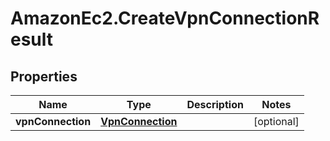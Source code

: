 # AmazonEc2.CreateVpnConnectionResult

## Properties

Name | Type | Description | Notes
------------ | ------------- | ------------- | -------------
**vpnConnection** | [**VpnConnection**](VpnConnection.md) |  | [optional] 



